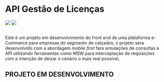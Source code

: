 <h1>API Gestão de Licenças</h1>

<img src="https://img.shields.io/badge/VERSION-0.01-orange"> <img src="https://img.shields.io/badge/STATUS-EM%20DESENVOLVIMENTO-brightgreen">

##

Este é um projeto em desenvolvimento do front end de uma plataforma e-Commerce para empresas do segmento de calçados, o projeto sera desenvolvido com a abordagem _mobile first_ fara simulações de consultas a API utilizando ferramentas como MSW para interceptação de requisições com a intenção de deixar o cenário o mais real possível,

<h2>PROJETO EM DESENVOLVIMENTO </h2>
